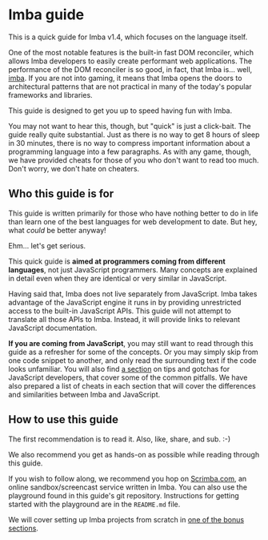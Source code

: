 # Imba guide

This is a quick guide for Imba v1.4, which focuses on the language itself.

One of the most notable features is the built-in fast DOM reconciler, which
allows Imba developers to easily create performant web applications. The
performance of the DOM reconciler is so good, in fact, that Imba is... well,
[imba](bit.ly/imba_def). If you are not into gaming, it means that Imba opens
the doors to architectural patterns that are not practical in many of the
today's popular frameworks and libraries.

This guide is designed to get you up to speed having fun with Imba.

You may not want to hear this, though, but "quick" is just a click-bait. The
guide really quite substantial. Just as there is no way to get 8 hours of
sleep in 30 minutes, there is no way to compress important information about
a programming language into a few paragraphs. As with any game, though, we
have provided cheats for those of you who don't want to read too much. Don't
worry, we don't hate on cheaters.

## Who this guide is for

This guide is written primarily for those who have nothing better to do in
life than learn one of the best languages for web development to date. But
hey, what *could* be better anyway!

Ehm... let's get serious.

This quick guide is **aimed at programmers coming from different languages**,
not just JavaScript programmers. Many concepts are explained in detail even
when they are identical or very similar in JavaScript.

Having said that, Imba does not live separately from JavaScript. Imba takes
advantage of the JavaScript engine it runs in by providing unrestricted access
to the built-in JavaScript APIs. This guide will not attempt to translate all
those APIs to Imba. Instead, it will provide links to relevant JavaScript
documentation.

**If you are coming from JavaScript**, you may still want to read
through this guide as a refresher for some of the concepts. Or you may simply
skip from one code snippet to another, and only read the surrounding text if
the code looks unfamiliar. You will also find [a
section](./lvl0/javascript.md) on tips and gotchas for JavaScript developers,
that cover some of the common pitfalls. We have also prepared a list of
cheats in each section that will cover the differences and similarities
between Imba and JavaScript.

## How to use this guide

The first recommendation is to read it. Also, like, share, and sub. :-)

We also recommend you get as hands-on as possible while reading through this
guide.

If you wish to follow along, we recommend you hop on 
[Scrimba.com](https://scrimba.com/), an online sandbox/screencast service
written in Imba. You can also use the playground found in this guide's git repository. Instructions for getting started with the playground are in the `README.md` file.

We will cover setting up Imba projects from scratch in [one of the bonus
sections](./bonus/setup.md).
